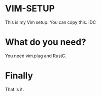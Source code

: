 # VIM-SETUP
This is my Vim setup.
You can copy this. IDC

# What do you need?
You need vim.plug and RustC.

# Finally
That is it.
